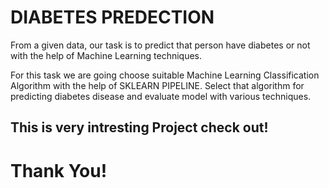 # DIABETES PREDECTION
From a given data, our task is to predict that person have diabetes or not with the help of Machine Learning techniques.

For this task we are going choose suitable Machine Learning Classification Algorithm with the help of SKLEARN PIPELINE. Select that algorithm for predicting diabetes disease and evaluate model with various techniques.

## This is very intresting Project check out!

# Thank You!
